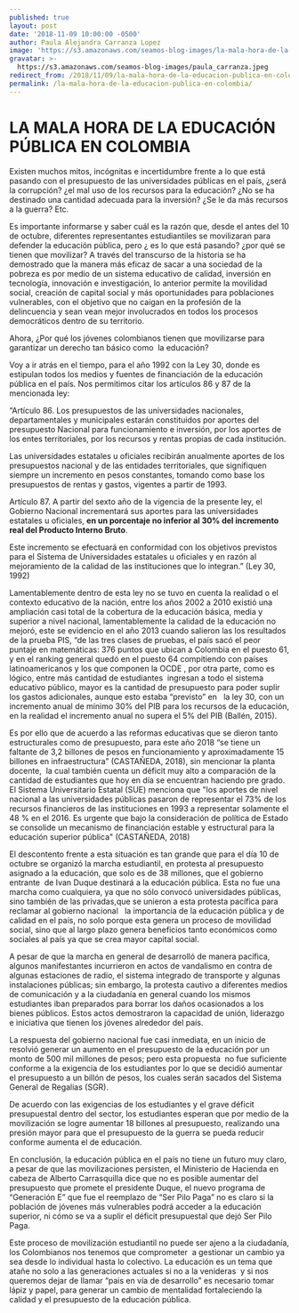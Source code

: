 ```yaml
---
published: true
layout: post
date: '2018-11-09 10:00:00 -0500'
author: Paula Alejandra Carranza Lopez
image: 'https://s3.amazonaws.com/seamos-blog-images/la-mala-hora-de-la-educacion-publica-en-colombia.jpeg'
gravatar: >-
  https://s3.amazonaws.com/seamos-blog-images/paula_carranza.jpeg
redirect_from: /2018/11/09/la-mala-hora-de-la-educacion-publica-en-colombia/
permalink: /la-mala-hora-de-la-educacion-publica-en-colombia/
---
```


# LA MALA HORA DE LA EDUCACIÓN PÚBLICA EN COLOMBIA

Existen muchos mitos, incógnitas e incertidumbre frente a lo que está pasando con el presupuesto de las universidades públicas en el país, ¿será la corrupción? ¿el mal uso de los recursos para la educación? ¿No se ha destinado una cantidad adecuada para la inversión? ¿Se le da más recursos a la guerra? Etc.

Es importante informarse y saber cuál es la razón que, desde el antes del 10 de octubre, diferentes representantes estudiantiles se movilizaran para defender la educación pública, pero ¿ es lo que está pasando? ¿por qué se tienen que movilizar? A través del transcurso de la historia se ha demostrado que la manera más eficaz de sacar a una sociedad de la pobreza es por medio de un sistema educativo de calidad, inversión en tecnología, innovación e investigación, lo anterior permite la movilidad social, creación de capital social y más oportunidades para poblaciones vulnerables, con el objetivo que no caigan en la profesión de la delincuencia y sean vean mejor involucrados en todos los procesos democráticos dentro de su territorio.

Ahora, ¿Por qué los jóvenes colombianos tienen que movilizarse para garantizar un derecho tan básico como  la educación?

Voy a ir atrás en el tiempo, para el año 1992 con la Ley 30, donde es estipulan todos los medios y fuentes de financiación de la educación pública en el país. Nos permitimos citar los artículos 86 y 87 de la mencionada ley:

“Artículo 86. Los presupuestos de las universidades nacionales, departamentales y municipales estarán constituidos por aportes del presupuesto Nacional para funcionamiento e inversión, por los aportes de los entes territoriales, por los recursos y rentas propias de cada institución.

Las universidades estatales u oficiales recibirán anualmente aportes de los presupuestos nacional y de las entidades territoriales, que signifiquen siempre un incremento en pesos constantes, tomando como base los presupuestos de rentas y gastos, vigentes a partir de 1993.

Artículo 87. A partir del sexto año de la vigencia de la presente ley, el Gobierno Nacional incrementará sus aportes para las universidades estatales u oficiales, **en un porcentaje no inferior al 30% del incremento real del Producto Interno Bruto**.

Este incremento se efectuará en conformidad con los objetivos previstos para el Sistema de Universidades estatales u oficiales y en razón al mejoramiento de la calidad de las instituciones que lo integran.” (Ley 30, 1992)

Lamentablemente dentro de esta ley no se tuvo en cuenta la realidad o el contexto educativo de la nación, entre los años 2002 a 2010 existió una ampliación casi total de la cobertura de la educación básica, media y superior a nivel nacional, lamentablemente la calidad de la educación no mejoró, este se evidencio en el año 2013 cuando salieron las los resultados de la prueba PIS, “de las tres clases de pruebas, el país sacó el peor puntaje en matemáticas: 376 puntos que ubican a Colombia en el puesto 61, y en el ranking general quedó en el puesto 64 compitiendo con países latinoamericanos y los que componen la OCDE , por otra parte, como es lógico, entre más cantidad de estudiantes  ingresan a todo el sistema educativo público, mayor es la cantidad de presupuesto para poder suplir los gastos adicionales, aunque esto estaba “previsto” en   la ley 30, con un incremento anual de mínimo 30% del PIB para los recursos de la educación, en la  realidad el incremento anual  no supera el 5% del PIB (Ballén, 2015).

Es por ello que de acuerdo a las reformas educativas que se dieron tanto estructurales como de presupuesto, para este año 2018 “se tiene un faltante de 3,2 billones de pesos en funcionamiento y aproximadamente 15 billones en infraestructura” (CASTAÑEDA, 2018), sin mencionar la planta docente,  la cual también cuenta  un déficit muy alto a comparación de la cantidad de estudiantes que hoy en día se encuentran haciendo pre grado. El Sistema Universitario Estatal (SUE) menciona que "los aportes de nivel nacional a las universidades públicas pasaron de representar el 73% de los recursos financieros de las instituciones en 1993 a representar solamente el 48 % en el 2016. Es urgente que bajo la consideración de política de Estado se consolide un mecanismo de financiación estable y estructural para la educación superior pública" (CASTAÑEDA, 2018)

El descontento frente a esta situación es tan grande que para el día 10 de octubre se organizó la marcha estudiantil, en protesta al presupuesto asignado a la educación, que solo es de 38 millones, que el gobierno entrante  de Ivan Duque destinará a la educación pública. Esta no fue una marcha como cualquiera, ya que no sólo convocó universidades públicas, sino también de las privadas,que se unieron a esta protesta pacífica para reclamar al gobierno nacional   la importancia de la educación pública y de calidad en el país, no solo porque esta genera un proceso de movilidad social, sino que al largo plazo genera beneficios tanto económicos como sociales al país ya que se crea mayor capital social.

A pesar de que la marcha en general de desarrolló de manera pacífica, algunos manifestantes incurrieron en actos de vandalismo en contra de algunas estaciones de radio, el sistema integrado de transporte y algunas instalaciones públicas; sin embargo, la protesta cautivo a diferentes medios de comunicación y a la ciudadanía en general cuando los mismos estudiantes iban preparados para borrar los daños ocasionados a los bienes públicos. Estos actos demostraron la capacidad de unión, liderazgo e iniciativa que tienen los jóvenes alrededor del país.

La respuesta del gobierno nacional fue casi inmediata, en un inicio de resolvió generar un aumento en el presupuesto de la educación por un monto de 500 mil millones de pesos; pero esta propuesta  no fue suficiente conforme a la exigencia de los estudiantes por lo que se decidió aumentar el presupuesto a un billón de pesos, los cuales serán sacados del Sistema General de Regalias (SGR).

De acuerdo con las exigencias de los estudiantes y el grave déficit presupuestal dentro del sector, los estudiantes esperan que por medio de la movilización se logre aumentar 18 billones al presupuesto, realizando una presión mayor para que el presupuesto de la guerra se pueda reducir conforme aumenta el de educación.  

En conclusión, la educación pública en el país no tiene un futuro muy claro, a pesar de que las movilizaciones persisten, el Ministerio de Hacienda en cabeza de Alberto Carrasquilla dice que no es posible aumentar del presupuesto que promete el presidente Duque, el nuevo programa de “Generación E” que fue el reemplazo de “Ser Pilo Paga” no es claro si la población de jóvenes más vulnerables podrá acceder a la educación superior, ni cómo se va a suplir el déficit presupuestal que dejó Ser Pilo Paga.

Este proceso de movilización estudiantil no puede ser ajeno a la ciudadanía, los Colombianos nos tenemos que comprometer  a gestionar un cambio ya sea desde lo individual hasta lo colectivo. La educación es un tema que atañe no solo a las generaciones actuales si no a la venideras  y si nos queremos dejar de llamar “pais en vía de desarrollo” es necesario tomar lápiz y papel, para generar un cambio de mentalidad fortaleciendo la calidad y el presupuesto de la educación pública.

